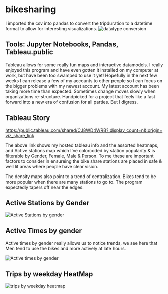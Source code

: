 # bikesharing

I imported the csv into pandas to convert the tripduration to a datetime format to allow for interesting visualizations. 
![datatype conversion](https://user-images.githubusercontent.com/104408782/187039167-74992d26-126e-49c4-889b-e708739fe98a.png)

## Tools: Jupyter Notebooks, Pandas, Tableau.public

Tableau allows for some really fun maps and interactive datamodels. I really enjoyed this program and have even gotten it installed on my computer at work, but have been too swamped to use it yet! Hopefully in the next few weeks I can release a few of my accounts to other people so I can focus on the bigger problems with my newest account. My latest account has been taking more time than expected. Sometimes change moves slowly when organizations re-structure. 
Handpicked for a project that feels like a fast forward into a new era of confusion for all parties. But I digress. 


## Tableau Story 

https://public.tableau.com/shared/CJ8WD4WRB?:display_count=n&:origin=viz_share_link

The above link shows my hosted tableau info and the assorted heatmaps, and Active stations map which I've colorcoded by station popularity & is filterable by Gender, Female, Male & Person. To me these are important factors to consider in ensureing the bike share stations are placed in safe & well lit areas where people have clear vision. 

The density maps also point to a trend of centralization. Bikes tend to be more popular when there are many stations to go to. The program expectedly tapers off near the edges. 

## Active Stations by Gender

![Active Stations by gender](https://user-images.githubusercontent.com/104408782/187041365-bbd09ef8-c576-41e1-acd4-9f60ef8da65e.png)


## Active Times by gender
Active times by gender really allows us to notice trends, we see here that Men tend to use the bikes and more actively at late hours. 

![Active times by gender](https://user-images.githubusercontent.com/104408782/187041374-c8f36d83-2069-4b86-ae1e-46b5683e7773.png)


## Trips by weekday HeatMap

![trips by weekday heatmap](https://user-images.githubusercontent.com/104408782/187041392-56faa8e4-3037-4984-8c7b-c5eac09116de.png)
